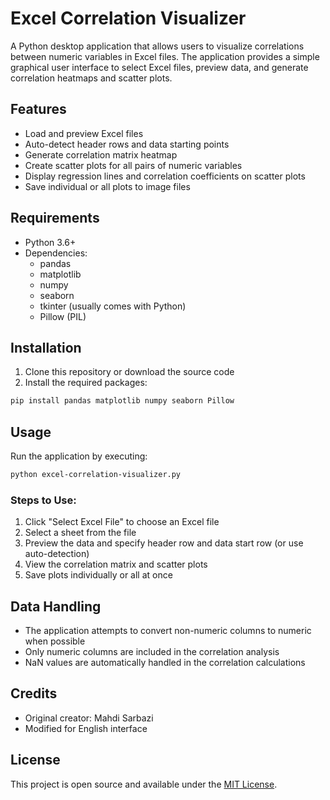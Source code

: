 # Excel Correlation Visualizer

A Python desktop application that allows users to visualize correlations between numeric variables in Excel files. The application provides a simple graphical user interface to select Excel files, preview data, and generate correlation heatmaps and scatter plots.

## Features

- Load and preview Excel files
- Auto-detect header rows and data starting points
- Generate correlation matrix heatmap
- Create scatter plots for all pairs of numeric variables
- Display regression lines and correlation coefficients on scatter plots
- Save individual or all plots to image files

## Requirements

- Python 3.6+
- Dependencies:
  - pandas
  - matplotlib
  - numpy
  - seaborn
  - tkinter (usually comes with Python)
  - Pillow (PIL)

## Installation

1. Clone this repository or download the source code
2. Install the required packages:

```bash
pip install pandas matplotlib numpy seaborn Pillow
```

## Usage

Run the application by executing:

```bash
python excel-correlation-visualizer.py
```

### Steps to Use:

1. Click "Select Excel File" to choose an Excel file
2. Select a sheet from the file
3. Preview the data and specify header row and data start row (or use auto-detection)
4. View the correlation matrix and scatter plots
5. Save plots individually or all at once

## Data Handling

- The application attempts to convert non-numeric columns to numeric when possible
- Only numeric columns are included in the correlation analysis
- NaN values are automatically handled in the correlation calculations

## Credits

- Original creator: Mahdi Sarbazi
- Modified for English interface

## License

This project is open source and available under the [MIT License](LICENSE).
